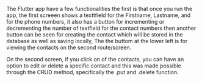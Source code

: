 The Flutter app have a few functionalities
the first is that once you run the app, the first screeen shows a texttfield for the Firstname, Lastname, and for the phone numbers, it also has a button for incrementing or decrementing the number of textfield for the contact numbers then another button can be seen for creating the contact which will be stored in the database as well as saving locally, The the buttom at the lower left is for viewing the contacts on the second route/screen.

On the second screen, if you click on of the contacts, you can have an option to edit or delete a specific contact and this was made possible through the CRUD method, specifically the .put and .delete function.